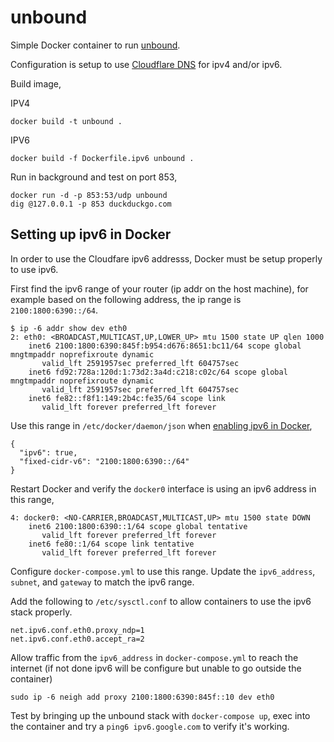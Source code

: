 # unbound

Simple Docker container to run [unbound](https://unbound.net).

Configuration is setup to use [Cloudflare DNS](https://1.1.1.1) for ipv4 and/or ipv6.

Build image,

IPV4

```
docker build -t unbound .
```

IPV6

```
docker build -f Dockerfile.ipv6 unbound .
```

Run in background and test on port 853,

```
docker run -d -p 853:53/udp unbound
dig @127.0.0.1 -p 853 duckduckgo.com
```

## Setting up ipv6 in Docker
In order to use the Cloudfare ipv6 addresss, Docker must be setup properly to use ipv6.

First find the ipv6 range of your router (ip addr on the host machine), for example based on the following address, the ip range is `2100:1800:6390::/64`.

```
$ ip -6 addr show dev eth0
2: eth0: <BROADCAST,MULTICAST,UP,LOWER_UP> mtu 1500 state UP qlen 1000
    inet6 2100:1800:6390:845f:b954:d676:8651:bc11/64 scope global mngtmpaddr noprefixroute dynamic
       valid_lft 2591957sec preferred_lft 604757sec
    inet6 fd92:728a:120d:1:73d2:3a4d:c218:c02c/64 scope global mngtmpaddr noprefixroute dynamic
       valid_lft 2591957sec preferred_lft 604757sec
    inet6 fe82::f8f1:149:2b4c:fe35/64 scope link
       valid_lft forever preferred_lft forever
```

Use this range in `/etc/docker/daemon/json` when [enabling ipv6 in Docker](https://docs.docker.com/v17.09/engine/userguide/networking/default_network/ipv6/#how-ipv6-works-on-docker),

```
{
  "ipv6": true,
  "fixed-cidr-v6": "2100:1800:6390::/64"
}
```

Restart Docker and verify the `docker0` interface is using an ipv6 address in this range,

```
4: docker0: <NO-CARRIER,BROADCAST,MULTICAST,UP> mtu 1500 state DOWN
    inet6 2100:1800:6390::1/64 scope global tentative
       valid_lft forever preferred_lft forever
    inet6 fe80::1/64 scope link tentative
       valid_lft forever preferred_lft forever
```

Configure `docker-compose.yml` to use this range. Update the `ipv6_address`, `subnet`, and `gateway` to match the ipv6 range.

Add the following to `/etc/sysctl.conf` to allow containers to use the ipv6 stack properly.

```
net.ipv6.conf.eth0.proxy_ndp=1
net.ipv6.conf.eth0.accept_ra=2
```

Allow traffic from the `ipv6_address` in `docker-compose.yml` to reach the internet (if not done ipv6 will be configure but unable to go outside the container)

```
sudo ip -6 neigh add proxy 2100:1800:6390:845f::10 dev eth0
```

Test by bringing up the unbound stack with `docker-compose up`, exec into the container and try a `ping6 ipv6.google.com` to verify it's working.

